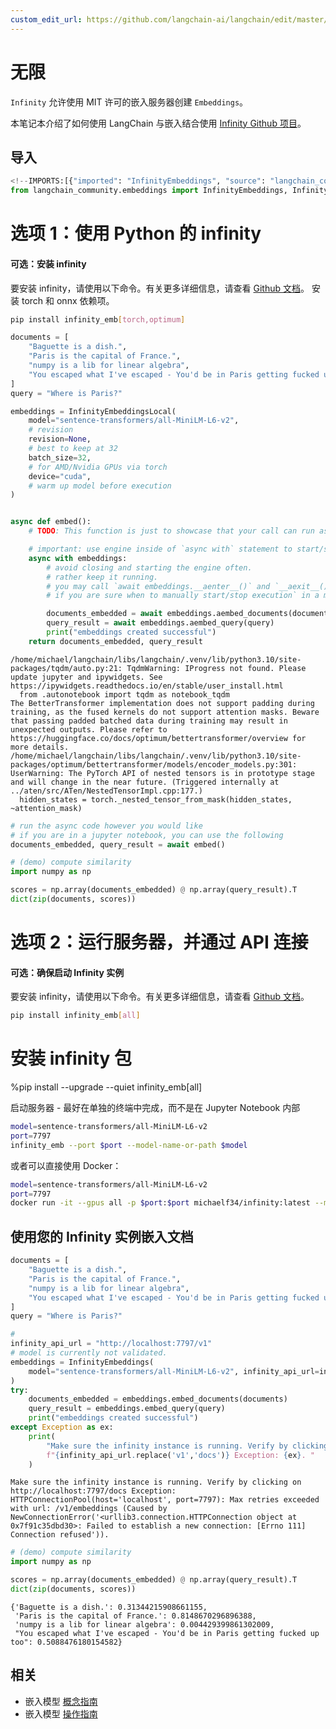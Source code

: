 ```yaml
---
custom_edit_url: https://github.com/langchain-ai/langchain/edit/master/docs/docs/integrations/text_embedding/infinity.ipynb
---
```

# 无限

`Infinity` 允许使用 MIT 许可的嵌入服务器创建 `Embeddings`。

本笔记本介绍了如何使用 LangChain 与嵌入结合使用 [Infinity Github 项目](https://github.com/michaelfeil/infinity)。


## 导入


```python
<!--IMPORTS:[{"imported": "InfinityEmbeddings", "source": "langchain_community.embeddings", "docs": "https://python.langchain.com/api_reference/community/embeddings/langchain_community.embeddings.infinity.InfinityEmbeddings.html", "title": "Infinity"}, {"imported": "InfinityEmbeddingsLocal", "source": "langchain_community.embeddings", "docs": "https://python.langchain.com/api_reference/community/embeddings/langchain_community.embeddings.infinity_local.InfinityEmbeddingsLocal.html", "title": "Infinity"}]-->
from langchain_community.embeddings import InfinityEmbeddings, InfinityEmbeddingsLocal
```

# 选项 1：使用 Python 的 infinity

#### 可选：安装 infinity

要安装 infinity，请使用以下命令。有关更多详细信息，请查看 [Github 文档](https://github.com/michaelfeil/infinity)。
安装 torch 和 onnx 依赖项。

```bash
pip install infinity_emb[torch,optimum]
```


```python
documents = [
    "Baguette is a dish.",
    "Paris is the capital of France.",
    "numpy is a lib for linear algebra",
    "You escaped what I've escaped - You'd be in Paris getting fucked up too",
]
query = "Where is Paris?"
```


```python
embeddings = InfinityEmbeddingsLocal(
    model="sentence-transformers/all-MiniLM-L6-v2",
    # revision
    revision=None,
    # best to keep at 32
    batch_size=32,
    # for AMD/Nvidia GPUs via torch
    device="cuda",
    # warm up model before execution
)


async def embed():
    # TODO: This function is just to showcase that your call can run async.

    # important: use engine inside of `async with` statement to start/stop the batching engine.
    async with embeddings:
        # avoid closing and starting the engine often.
        # rather keep it running.
        # you may call `await embeddings.__aenter__()` and `__aexit__()
        # if you are sure when to manually start/stop execution` in a more granular way

        documents_embedded = await embeddings.aembed_documents(documents)
        query_result = await embeddings.aembed_query(query)
        print("embeddings created successful")
    return documents_embedded, query_result
```
```output
/home/michael/langchain/libs/langchain/.venv/lib/python3.10/site-packages/tqdm/auto.py:21: TqdmWarning: IProgress not found. Please update jupyter and ipywidgets. See https://ipywidgets.readthedocs.io/en/stable/user_install.html
  from .autonotebook import tqdm as notebook_tqdm
The BetterTransformer implementation does not support padding during training, as the fused kernels do not support attention masks. Beware that passing padded batched data during training may result in unexpected outputs. Please refer to https://huggingface.co/docs/optimum/bettertransformer/overview for more details.
/home/michael/langchain/libs/langchain/.venv/lib/python3.10/site-packages/optimum/bettertransformer/models/encoder_models.py:301: UserWarning: The PyTorch API of nested tensors is in prototype stage and will change in the near future. (Triggered internally at ../aten/src/ATen/NestedTensorImpl.cpp:177.)
  hidden_states = torch._nested_tensor_from_mask(hidden_states, ~attention_mask)
```

```python
# run the async code however you would like
# if you are in a jupyter notebook, you can use the following
documents_embedded, query_result = await embed()
```


```python
# (demo) compute similarity
import numpy as np

scores = np.array(documents_embedded) @ np.array(query_result).T
dict(zip(documents, scores))
```

# 选项 2：运行服务器，并通过 API 连接

#### 可选：确保启动 Infinity 实例

要安装 infinity，请使用以下命令。有关更多详细信息，请查看 [Github 文档](https://github.com/michaelfeil/infinity)。
```bash
pip install infinity_emb[all]
```

# 安装 infinity 包
%pip install --upgrade --quiet infinity_emb[all]

启动服务器 - 最好在单独的终端中完成，而不是在 Jupyter Notebook 内部

```bash
model=sentence-transformers/all-MiniLM-L6-v2
port=7797
infinity_emb --port $port --model-name-or-path $model
```

或者可以直接使用 Docker：
```bash
model=sentence-transformers/all-MiniLM-L6-v2
port=7797
docker run -it --gpus all -p $port:$port michaelf34/infinity:latest --model-name-or-path $model --port $port
```

## 使用您的 Infinity 实例嵌入文档


```python
documents = [
    "Baguette is a dish.",
    "Paris is the capital of France.",
    "numpy is a lib for linear algebra",
    "You escaped what I've escaped - You'd be in Paris getting fucked up too",
]
query = "Where is Paris?"
```


```python
#
infinity_api_url = "http://localhost:7797/v1"
# model is currently not validated.
embeddings = InfinityEmbeddings(
    model="sentence-transformers/all-MiniLM-L6-v2", infinity_api_url=infinity_api_url
)
try:
    documents_embedded = embeddings.embed_documents(documents)
    query_result = embeddings.embed_query(query)
    print("embeddings created successful")
except Exception as ex:
    print(
        "Make sure the infinity instance is running. Verify by clicking on "
        f"{infinity_api_url.replace('v1','docs')} Exception: {ex}. "
    )
```
```output
Make sure the infinity instance is running. Verify by clicking on http://localhost:7797/docs Exception: HTTPConnectionPool(host='localhost', port=7797): Max retries exceeded with url: /v1/embeddings (Caused by NewConnectionError('<urllib3.connection.HTTPConnection object at 0x7f91c35dbd30>: Failed to establish a new connection: [Errno 111] Connection refused')).
```

```python
# (demo) compute similarity
import numpy as np

scores = np.array(documents_embedded) @ np.array(query_result).T
dict(zip(documents, scores))
```



```output
{'Baguette is a dish.': 0.31344215908661155,
 'Paris is the capital of France.': 0.8148670296896388,
 'numpy is a lib for linear algebra': 0.004429399861302009,
 "You escaped what I've escaped - You'd be in Paris getting fucked up too": 0.5088476180154582}
```



## 相关

- 嵌入模型 [概念指南](/docs/concepts/#embedding-models)
- 嵌入模型 [操作指南](/docs/how_to/#embedding-models)
